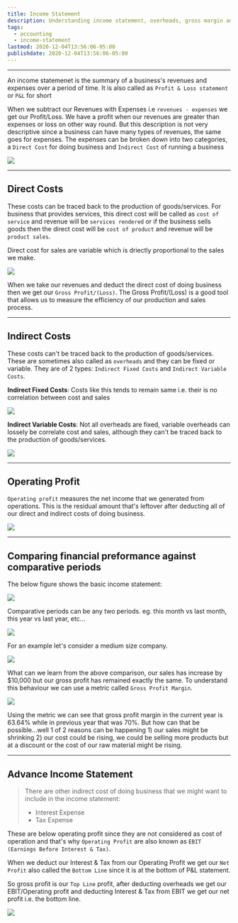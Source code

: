 ```yaml
---
title: Income Statement
description: Understanding income statement, overheads, gross margin and bottom line
tags:
  - accounting
  - income-statement
lastmod: 2020-12-04T13:56:06-05:00
publishdate: 2020-12-04T13:56:06-05:00
---
```


---

An income statemenet is the summary of a business's revenues and expenses over a period of time. It is also called as `Profit & Loss statement` or `P&L` for short

When we subtract our Revenues with Expenses i.e `revenues - expenses` we get our Profit/Loss. We have a profit when our revenues are greater than expenses or loss on other way round. But this description is not very descriptive since a business can have many types of revenues, the same goes for expenses. The expenses can be broken down into two categories, a `Direct Cost` for doing business and `Indirect Cost` of running a business

![](/income_statement/img1.png)

---

## Direct Costs

These costs can be traced back to the production of goods/services. For business that provides services, this direct cost will be called as `cost of service` and revenue will be `services rendered` or if the business sells goods then the direct cost will be `cost of product` and revenue will be `product sales`.

Direct cost for sales are variable which is driectly proportional to the sales we make.

![](/income_statement/img2.png)

When we take our revenues and deduct the direct cost of doing business then we get our `Gross Profit/(Loss)`. The Gross Profit/(Loss) is a good tool that allows us to measure the efficiency of our production and sales process.

---

## Indirect Costs

These costs can't be traced back to the production of goods/services. These are sometimes also called as `overheads` and they can be fixed or variable. They are of 2 types: `Indirect Fixed Costs` and `Indirect Variable Costs`.

**Indirect Fixed Costs**: Costs like this tends to remain same i.e. their is no correlation between cost and sales

![](/income_statement/img3.png)

**Indirect Variable Costs**: Not all overheads are fixed, variable overheads can lossely be correlate cost and sales, although they can't be traced back to the production of goods/services.

![](/income_statement/img4.png)

---

## Operating Profit

`Operating profit` measures the net income that we generated from operations. This is the residual amount that's leftover after deducting all of our direct and indirect costs of doing business.

![](/income_statement/img5.png)

---

## Comparing financial preformance against comparative periods

The below figure shows the basic income statement:

![](/income_statement/img6.png)

Comparative periods can be any two periods. eg. this month vs last month, this year vs last year, etc...

![](/income_statement/img7.png)

For an example let's consider a medium size company.

![](/income_statement/img8.png)

What can we learn from the above comparison, our sales has increase by $10,000 but our gross profit has remained exactly the same. To understand this behaviour we can use a metric called `Gross Profit Margin`.

![](/income_statement/img9.png)

Using the metric we can see that gross profit margin in the current year is 63.64% while in previous year that was 70%. But how can that be possible...well 1 of 2 reasons can be happening 1) our sales might be shrinking 2) our cost could be rising, we could be selling more products but at a discount or the cost of our raw material might be rising.

---

## Advance Income Statement

> There are other indirect cost of doing business that we might want to include in the income statement:
>
> - Interest Expense
> - Tax Expense

These are below operating profit since they are not considered as cost of operation and that's why `Operating Profit` are also known as `EBIT (Earnings Before Interest & Tax)`.

When we deduct our Interest & Tax from our Operating Profit we get our `Net Profit` also called the `Bottom Line` since it is at the bottom of P&L statement.

So gross profit is our `Top Line` profit, after deducting overheads we get our EBIT/Operating profit and deducting Interest & Tax from EBIT we get our net profit i.e. the bottom line.

![](/income_statement/img10.png)
